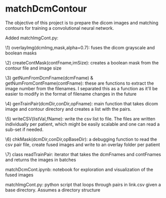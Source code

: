 # matchDcmContour
The objective of this project is to prepare the dicom images and matching contours for training a convolutional neural network.

Added matchImgCont.py:

\1) overlayImg(dcmImg,mask,alpha=0.7): fuses the dicom grayscale and boolean masks

\2) createContMask(contFname,imSize): creates a boolean mask from the contour file and image size

\3) getNumFromDcmFname(dcmFname) & getNumFromContFname(contFname): these are functions to extract the image number from the filenames. I separated this as a function as it'll be easier to modify in the format of filename changes in the future

\4) genTrainPair(dcmDir,conDir,opFname): main function that takes dicom image and contour directory and creates a list with the pairs.

\5) writeCSV(listVal,fName): write the csv list to file. The files are written individually per patient, which might be easily scalable and one can read a sub-set if needed.

\6) chkMask(dcmDir,conDir,opBaseDir): a debugging function to read the csv pair file, create fused images and write to an overlay folder per patient

\7) class readTrainPair: iterator that takes the dcmFnames and contFnames and returns the images in batches

matchDcmCont.ipynb: notebook for exploration and visualization of the fused images

matchImgCont.py: python script that loops through pairs in link.csv given a base directory. Assumes a directory structure
